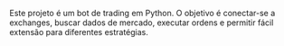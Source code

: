 <!-- Use this file to provide workspace-specific custom instructions to Copilot. For more details, visit https://code.visualstudio.com/docs/copilot/copilot-customization#_use-a-githubcopilotinstructionsmd-file -->

Este projeto é um bot de trading em Python. O objetivo é conectar-se a exchanges, buscar dados de mercado, executar ordens e permitir fácil extensão para diferentes estratégias.
